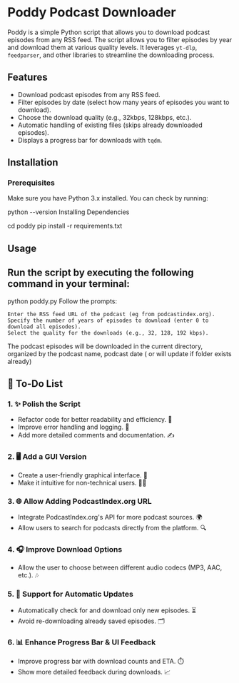 # Poddy Podcast Downloader

Poddy is a simple Python script that allows you to download podcast episodes from any RSS feed. The script allows you to filter episodes by year and download them at various quality levels. It leverages `yt-dlp`, `feedparser`, and other libraries to streamline the downloading process.

## Features
- Download podcast episodes from any RSS feed.
- Filter episodes by date (select how many years of episodes you want to download).
- Choose the download quality (e.g., 32kbps, 128kbps, etc.).
- Automatic handling of existing files (skips already downloaded episodes).
- Displays a progress bar for downloads with `tqdm`.

## Installation

### Prerequisites

Make sure you have Python 3.x installed. You can check by running:

python --version
Installing Dependencies

cd poddy
pip install -r requirements.txt
## Usage

## Run the script by executing the following command in your terminal:
python poddy.py
Follow the prompts:

    Enter the RSS feed URL of the podcast (eg from podcastindex.org).
    Specify the number of years of episodes to download (enter 0 to download all episodes).
    Select the quality for the downloads (e.g., 32, 128, 192 kbps).

The podcast episodes will be downloaded in the current directory, organized by the podcast name, podcast date ( or will update if folder exists already)
## 🚀 To-Do List

### 1. ✨ Polish the Script
   - Refactor code for better readability and efficiency. 🧹
   - Improve error handling and logging. 📜
   - Add more detailed comments and documentation. ✍️

### 2. 🖥️ Add a GUI Version
   - Create a user-friendly graphical interface. 🎨
   - Make it intuitive for non-technical users. 🧑‍💻

### 3. 🌐 Allow Adding PodcastIndex.org URL
   - Integrate PodcastIndex.org's API for more podcast sources. 🌍
   - Allow users to search for podcasts directly from the platform. 🔍

### 4. 🎧 Improve Download Options
   - Allow the user to choose between different audio codecs (MP3, AAC, etc.). 🎶

### 5. 🔄 Support for Automatic Updates
   - Automatically check for and download only new episodes. ⏳
   - Avoid re-downloading already saved episodes. 🗂️

### 6. 📊 Enhance Progress Bar & UI Feedback
   - Improve progress bar with download counts and ETA. ⏱️
   - Show more detailed feedback during downloads. 📈
